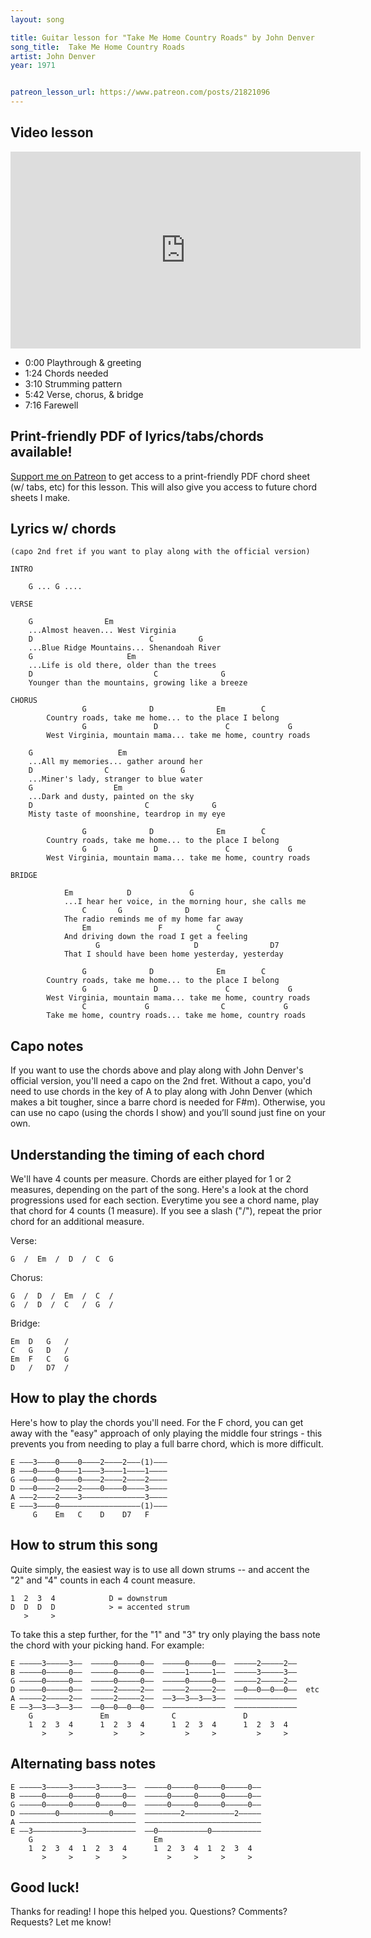 ```yaml
---
layout: song

title: Guitar lesson for "Take Me Home Country Roads" by John Denver
song_title:  Take Me Home Country Roads
artist: John Denver
year: 1971


patreon_lesson_url: https://www.patreon.com/posts/21821096
---
```


## Video lesson

<iframe width="560" height="315" src="https://www.youtube.com/embed/ThjbFUX0gHA?showinfo=0" frameborder="0" allowfullscreen></iframe><br />

- 0:00 Playthrough & greeting
- 1:24 Chords needed
- 3:10 Strumming pattern
- 5:42 Verse, chorus, & bridge
- 7:16 Farewell

## Print-friendly PDF of lyrics/tabs/chords available!

[Support me on Patreon](https://www.patreon.com/posts/21821096) to get access to a print-friendly PDF chord sheet (w/ tabs, etc) for this lesson. This will also give you access to future chord sheets I make.

## Lyrics w/ chords

    (capo 2nd fret if you want to play along with the official version)

    INTRO

        G ... G ....

    VERSE

        G                Em
        ...Almost heaven... West Virginia
        D                          C          G
        ...Blue Ridge Mountains... Shenandoah River
        G                     Em
        ...Life is old there, older than the trees
        D                           C              G
        Younger than the mountains, growing like a breeze

    CHORUS
                    G              D              Em        C
            Country roads, take me home... to the place I belong             
                    G               D               C             G
            West Virginia, mountain mama... take me home, country roads

        G                   Em
        ...All my memories... gather around her
        D                C                G
        ...Miner's lady, stranger to blue water
        G                  Em
        ...Dark and dusty, painted on the sky
        D                         C              G
        Misty taste of moonshine, teardrop in my eye

                    G              D              Em        C
            Country roads, take me home... to the place I belong             
                    G               D               C             G
            West Virginia, mountain mama... take me home, country roads

    BRIDGE

                Em            D             G
                ...I hear her voice, in the morning hour, she calls me
                    C       G              D
                The radio reminds me of my home far away
                    Em               F            C
                And driving down the road I get a feeling
                       G                     D                D7  
                That I should have been home yesterday, yesterday

                    G              D              Em        C
            Country roads, take me home... to the place I belong             
                    G               D               C             G
            West Virginia, mountain mama... take me home, country roads
                    C             G                C             G
            Take me home, country roads... take me home, country roads



## Capo notes

If you want to use the chords above and play along with John Denver's official version, you'll need a capo on the 2nd fret. Without a capo, you'd need to use chords in the key of A to play along with John Denver (which makes a bit tougher, since a barre chord is needed for F#m). Otherwise, you can use no capo (using the chords I show) and you’ll sound just fine on your own.

## Understanding the timing of each chord

We'll have 4 counts per measure. Chords are either played for 1 or 2 measures, depending on the part of the song. Here's a look at the chord progressions used for each section. Everytime you see a chord name, play that chord for 4 counts (1 measure). If you see a slash ("/"), repeat the prior chord for an additional measure.

Verse:

    G  /  Em  /  D  /  C  G

Chorus:

    G  /  D  /  Em  /  C  /
    G  /  D  /  C   /  G  /

Bridge:

    Em  D   G   /
    C   G   D   /
    Em  F   C   G
    D   /   D7  /

## How to play the chords

Here's how to play the chords you'll need. For the F chord, you can get away with the "easy" approach of only playing the middle four strings - this prevents you from needing to play a full barre chord, which is more difficult.

    E –––3––––0––––0––––2––––2–––(1)–––
    B –––0––––0––––1––––3––––1––––1––––
    G –––0––––0––––0––––2––––2––––2––––
    D –––0––––2––––2––––0––––0––––3––––
    A –––2––––2––––3––––––––––––––3––––
    E –––3––––0––––––––––––––––––(1)–––
         G    Em   C    D    D7   F

## How to strum this song

Quite simply, the easiest way is to use all down strums -- and accent the "2" and "4" counts in each 4 count measure.

    1  2  3  4            D = downstrum
    D  D  D  D            > = accented strum
       >     >

To take this a step further, for the "1" and "3" try only playing the bass note the chord with your picking hand. For example:

    E –––––3–––––3––  –––––0–––––0––  –––––0–––––0––  –––––2–––––2––
    B –––––0–––––0––  –––––0–––––0––  –––––1–––––1––  –––––3–––––3––
    G –––––0–––––0––  –––––0–––––0––  –––––0–––––0––  –––––2–––––2––
    D –––––0–––––0––  –––––2–––––2––  –––––2–––––2––  ––0––0––0––0––  etc
    A –––––2–––––2––  –––––2–––––2––  ––3––3––3––3––  ––––––––––––––
    E ––3––3––3––3––  ––0––0––0––0––  ––––––––––––––  ––––––––––––––
        G               Em              C               D          
        1  2  3  4      1  2  3  4      1  2  3  4      1  2  3  4  
           >     >         >     >         >     >         >     >  

## Alternating bass notes

    E –––––3–––––3–––––3–––––3––  –––––0–––––0–––––0–––––0––  
    B –––––0–––––0–––––0–––––0––  –––––0–––––0–––––0–––––0––  
    G –––––0–––––0–––––0–––––0––  –––––0–––––0–––––0–––––0––  
    D ––––––––0–––––––––––0–––––  ––––––––2–––––––––––2–––––  
    A ––––––––––––––––––––––––––  ––––––––––––––––––––––––––  
    E ––3–––––––––––3–––––––––––  ––0–––––––––––0–––––––––––  
        G                           Em                         
        1  2  3  4  1  2  3  4      1  2  3  4  1  2  3  4    
           >     >     >     >         >     >     >     >    

## Good luck!

Thanks for reading! I hope this helped you. Questions? Comments? Requests? Let me know!
